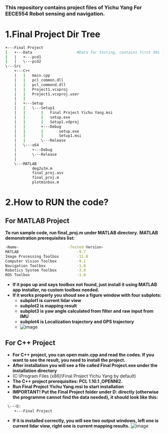 ### **This repository contains project files of Yichu Yang For EECE554 Robot sensing and navigation.**


# **1.Final Project Dir Tree**
```bash
+---Final Project
|   +---Data                    #Data for testing, contains first 30s from total 602s data  
|   |   +---pcd1
|   |   \---pcd2
\---Src
    +---C++
    |   |   main.cpp
    |   |   pcl_common.dll
    |   |   pcl_commond.dll
    |   |   Project1.vcxproj
    |   |   Project1.vcxproj.user
    |   |   
    |   +---Setup
    |   |   \---Setup1
    |   |       |   Final Project Yichu Yang.msi
    |   |       |   setup.exe
    |   |       |   Setup1.vdproj
    |   |       +---Debug
    |   |       |       setup.exe
    |   |       |       Setup1.msi
    |   |       \---Release
    |   \---x64
    |       +---Debug
    |       \---Release
    |                   
    \---MATLAB
            deg2utm.m
            final_proj.asv
            final_proj.m
            plotminbox.m
```

# **2.How to RUN the code?**
## For MATLAB Project
**To run sample code, run final_proj.m under MATLAB directory.**
**MATLAB demonstration prerequisites list:**
```bash
-Name-                      -Tested Version-
MATLAB                          -9.7
Image Processing Toolbox        -11.0
Computer Vision Toolbox         -9.1
Navigation Toolbox              -1.0
Robotics System Toolbox         -3.0
ROS Toolbox                     -1.0
```
- **If it pops up and says toolbox not found, just install it using MATLAB app installer, no custom toolbox needed.**
- **If it works properly you shoud see a figure window with four subplots:**
    - **subplot1 is current lidar view** 
    - **subplot2 is mapping result** 
    - **subplot3 is yaw angle calculated from filter and raw input from IMU**
    - **subplot4 is Localization trajectory and GPS trajectory** 
    - ![image](https://gitlab.com/yang.yich/eece5554_roboticssensing/raw/master/MATLAB%20user%20interface.jpg)

## For C++ Project
- **For C++ project, you can open main.cpp and read the codes. If you want to see the result, you need to install the project.**
- **After installation you will see a file called Final Project.exe under the installation directory**
- (C:\Program Files (x86)\Final Project Yichu Yang by default)
- **The C++ project prerequisites: PCL 1.10.1 ,OPENNI2.**
- **Run Final Project Yichu Yang.msi to start installation**
- **IMPORTANT! Put the Final Project folder under D: directly (otherwise the programme cannot find the data needed), it should look like this:**
```bash
 \---D:
    +---Final Project
```
- **If it is installed correctly, you will see two output windows, left one is current lidar view, right one is current mapping results.**
![image](https://gitlab.com/yang.yich/eece5554_roboticssensing/raw/master/C++%20user%20interface.jpg)

